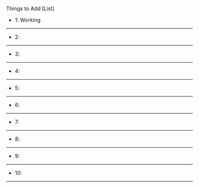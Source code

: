 Things to Add [List]
- 1: Working
---
- 2:
---
- 3:
---
- 4:
---
- 5:
---
- 6:
---
- 7:
---
- 8:
---
- 9:
---
- 10:
---
